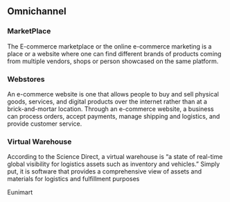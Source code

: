 <!--
 Copyright (C) 2022 Eunimart Omnichannel Pvt Ltd. (www.eunimart.com)
 All rights reserved.
 This program is free software: you can redistribute it and/or modify
 it under the terms of the GNU Lesser General Public License v3.0 as published by
 the Free Software Foundation, either version 3 of the License, or
 (at your option) any later version.
 This program is distributed in the hope that it will be useful,
 but WITHOUT ANY WARRANTY; without even the implied warranty of
 MERCHANTABILITY or FITNESS FOR A PARTICULAR PURPOSE.  See the
 GNU Lesser General Public License v3.0 for more details.
 You should have received a copy of the GNU Lesser General Public License v3.0
 along with this program.  If not, see <https://www.gnu.org/licenses/lgpl-3.0.html/>.

-->

## Omnichannel

### MarketPlace
The E-commerce marketplace or the online e-commerce marketing is a place or a website where one can find different brands of products coming from multiple vendors, shops or person showcased on the same platform.

### Webstores
An e-commerce website is one that allows people to buy and sell physical goods, services, and digital products over the internet rather than at a brick-and-mortar location. Through an e-commerce website, a business can process orders, accept payments, manage shipping and logistics, and provide customer service.

### Virtual Warehouse
According to the Science Direct, a virtual warehouse is “a state of real-time global visibility for logistics assets such as inventory and vehicles.” Simply put, it is software that provides a comprehensive view of assets and materials for logistics and fulfillment purposes



Eunimart
